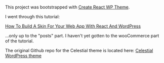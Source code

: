This project was bootstrapped with [Create React WP Theme](https://github.com/devloco/create-react-wptheme).

I went through this tutorial:

[How To Build A Skin For Your Web App With React And WordPress](https://www.smashingmagazine.com/2018/03/react-wordpress-web-app/)

...only up to the "posts" part. I haven't yet gotten to the wooCommerce part of the tutorial.

The original Github repo for the Celestial theme is located here: [Celestial WordPress theme](https://github.com/m-muhsin/celestial)
